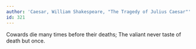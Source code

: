 ```yaml
---
author: 'Caesar, William Shakespeare, "The Tragedy of Julius Caesar"'
id: 321
---
```


Cowards die many times before their deaths;
The valiant never taste of death but once.